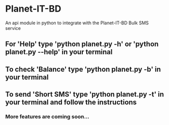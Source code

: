 # Planet-IT-BD
An api module in python to integrate with the Planet-IT-BD Bulk SMS service

## For 'Help' type 'python planet.py -h' or 'python planet.py --help' in your terminal
## To check 'Balance' type 'python planet.py -b' in your terminal
## To send 'Short SMS' type 'python planet.py -t' in your terminal and follow the instructions

### More features are coming soon...
